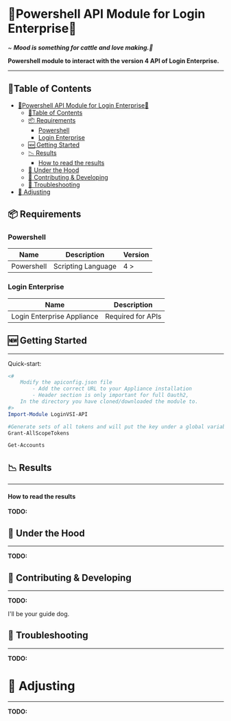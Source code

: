 # 🤖Powershell API Module for Login Enterprise🚀

~ ***Mood is something for cattle and love making.👋***

**Powershell module to interact with the version 4 API of Login Enterprise.**
___

## 🚩Table of Contents

- [🤖Powershell API Module for Login Enterprise🚀](#powershell-api-module-for-login-enterprise)
  - [🚩Table of Contents](#table-of-contents)
  - [📦 Requirements](#-requirements)
    - [Powershell](#powershell)
    - [Login Enterprise](#login-enterprise)
  - [🆕 Getting Started](#-getting-started)
  - [📉 Results](#-results)
      - [How to read the results](#how-to-read-the-results)
  - [🔩 Under the Hood](#-under-the-hood)
  - [🦮 Contributing & Developing](#-contributing--developing)
  - [📱 Troubleshooting](#-troubleshooting)
- [🔬 Adjusting](#-adjusting)


## 📦 Requirements

### Powershell
| Name | Description | Version
| --- | --- | --- |
| Powershell  | Scripting Language | 4 > |

### Login Enterprise
|       Name              | Description |
| ----------------------- | ----------- |
| Login Enterprise Appliance | Required for APIs |

## 🆕 Getting Started
___

Quick-start:
```Powershell
<#
    Modify the apiconfig.json file
        - Add the correct URL to your Appliance installation
        - Header section is only important for full Oauth2,
    In the directory you have cloned/downloaded the module to.
#>
Import-Module LoginVSI-API

#Generate sets of all tokens and will put the key under a global variable
Grant-AllScopeTokens

Get-Accounts

```

## 📉 Results
___

#### How to read the results
**TODO:**


## 🔩 Under the Hood
___
**TODO:**



## 🦮 Contributing & Developing
___
**TODO:**

I'll be your guide dog.


## 📱 Troubleshooting
___
**TODO:**


# 🔬 Adjusting
___

**TODO:**
